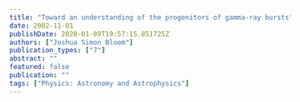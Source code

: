 ```yaml
---
title: "Toward an understanding of the progenitors of gamma-ray bursts"
date: 2002-11-01
publishDate: 2020-01-09T19:57:15.851725Z
authors: ["Joshua Simon Bloom"]
publication_types: ["7"]
abstract: ""
featured: false
publication: ""
tags: ["Physics: Astronomy and Astrophysics"]
---
```


